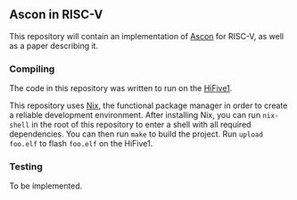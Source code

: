 ## Ascon in RISC-V

This repository will contain an implementation of
[Ascon](https://competitions.cr.yp.to/round3/asconv12.pdf) for RISC-V,
as well as a paper describing it.

### Compiling

The code in this repository was written to run on the
[HiFive1](https://www.sifive.com/boards/hifive1).

This repository uses [Nix](https://nixos.org/nix/), the functional package
manager in order to create a reliable development environment. After installing
Nix, you can run `nix-shell` in the root of this repository to enter a shell
with all required dependencies. You can then run `make` to build the project.
Run `upload foo.elf` to flash `foo.elf` on the HiFive1.

### Testing

To be implemented.

